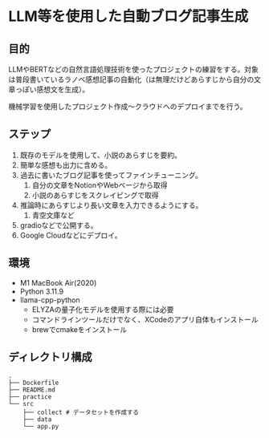 # LLM等を使用した自動ブログ記事生成

## 目的
LLMやBERTなどの自然言語処理技術を使ったプロジェクトの練習をする。対象は普段書いているラノベ感想記事の自動化（は無理だけどあらすじから自分の文章っぽい感想文を生成）。

機械学習を使用したプロジェクト作成〜クラウドへのデプロイまでを行う。

## ステップ
1. 既存のモデルを使用して、小説のあらすじを要約。
2. 簡単な感想も出力に含める。
3. 過去に書いたブログ記事を使ってファインチューニング。
    1. 自分の文章をNotionやWebページから取得
    2. 小説のあらすじをスクレイピングで取得
4. 推論時にあらすじより長い文章を入力できるようにする。
    1. 青空文庫など
5. gradioなどで公開する。
6. Google Cloudなどにデプロイ。

## 環境
- M1 MacBook Air(2020)
- Python 3.11.9
- llama-cpp-python
    - ELYZAの量子化モデルを使用する際には必要
    - コマンドラインツールだけでなく、XCodeのアプリ自体もインストール
    - brewでcmakeをインストール

## ディレクトリ構成

```
.
├── Dockerfile
├── README.md
├── practice
└── src
    ├── collect # データセットを作成する
    ├── data
    └── app.py
```